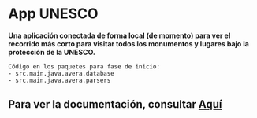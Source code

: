 # App UNESCO
**Una aplicación conectada de forma local (de momento) para ver el recorrido más corto para visitar todos los monumentos y lugares bajo la protección de la UNESCO.**

```
Código en los paquetes para fase de inicio:
- src.main.java.avera.database
- src.main.java.avera.parsers
```

## Para ver la documentación, consultar [Aquí](docs)
